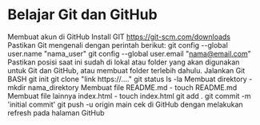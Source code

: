 # Belajar Git dan GitHub

Membuat akun di GitHub
Install GIT https://git-scm.com/downloads
Pastikan Git mengenali dengan perintah berikut:
git config --global user.name "nama_user"
git config --global user.email "nama@email.com"
Pastikan posisi saat ini sudah di lokal atau folder yang akan digunakan untuk Git dan GitHub, atau membuat folder terlebih dahulu.
Jalankan Git BASH
git init
git clone "link https://...."
git status
ls -la
Membuat direktory - mkdir nama_direktory
Membuat file README.md - touch README.md
Membuat file lainnya index.html - touch index.html
git add .
git commit -m 'initial commit'
git push -u origin main
cek di GitHub dengan melakukan refresh pada halaman GitHub


